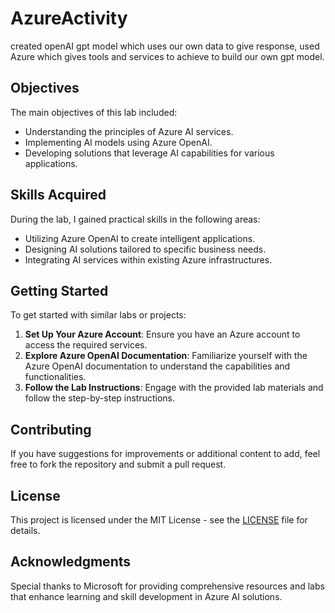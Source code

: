 # AzureActivity

created openAI gpt model which uses our own data to give response,
used Azure which gives tools and services to achieve to build our own gpt model.

## Objectives

The main objectives of this lab included:

- Understanding the principles of Azure AI services.
- Implementing AI models using Azure OpenAI.
- Developing solutions that leverage AI capabilities for various applications.

## Skills Acquired

During the lab, I gained practical skills in the following areas:

- Utilizing Azure OpenAI to create intelligent applications.
- Designing AI solutions tailored to specific business needs.
- Integrating AI services within existing Azure infrastructures.

## Getting Started

To get started with similar labs or projects:

1. **Set Up Your Azure Account**: Ensure you have an Azure account to access the required services.
2. **Explore Azure OpenAI Documentation**: Familiarize yourself with the Azure OpenAI documentation to understand the capabilities and functionalities.
3. **Follow the Lab Instructions**: Engage with the provided lab materials and follow the step-by-step instructions.

## Contributing

If you have suggestions for improvements or additional content to add, feel free to fork the repository and submit a pull request.

## License

This project is licensed under the MIT License - see the [LICENSE](LICENSE) file for details.

## Acknowledgments

Special thanks to Microsoft for providing comprehensive resources and labs that enhance learning and skill development in Azure AI solutions.
